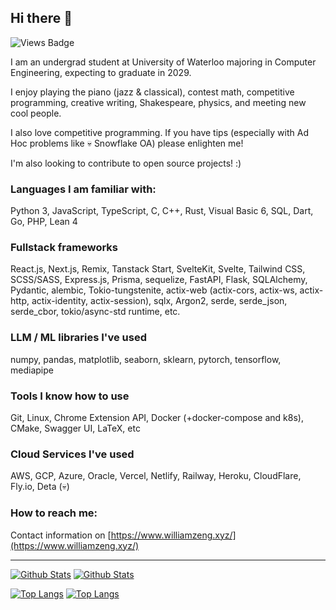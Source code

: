 ## Hi there 👋

![Views Badge](https://komarev.com/ghpvc/?username=willzeng274&label=Profile%20views&color=0e75b6&style=flat)

I am an undergrad student at University of Waterloo majoring in Computer Engineering, expecting to graduate in 2029.

I enjoy playing the piano (jazz & classical), contest math, competitive programming, creative writing, Shakespeare, physics, and meeting new cool people.

I also love competitive programming. If you have tips (especially with Ad Hoc problems like 💀 Snowflake OA) please enlighten me!

I'm also looking to contribute to open source projects! :)

### Languages I am familiar with:

Python 3, JavaScript, TypeScript, C, C++, Rust, Visual Basic 6, SQL, Dart, Go, PHP, Lean 4

### Fullstack frameworks

React.js, Next.js, Remix, Tanstack Start, SvelteKit, Svelte, Tailwind CSS, SCSS/SASS, Express.js, Prisma, sequelize,
FastAPI, Flask, SQLAlchemy, Pydantic, alembic,
Tokio-tungstenite, actix-web (actix-cors, actix-ws, actix-http, actix-identity, actix-session), sqlx, Argon2, serde, serde_json, serde_cbor, tokio/async-std runtime, etc.

### LLM / ML libraries I've used

numpy, pandas, matplotlib, seaborn, sklearn, pytorch, tensorflow, mediapipe

### Tools I know how to use

Git, Linux, Chrome Extension API, Docker (+docker-compose and k8s), CMake, Swagger UI, LaTeX, etc

### Cloud Services I've used

AWS, GCP, Azure, Oracle, Vercel, Netlify, Railway, Heroku, CloudFlare, Fly.io, Deta (💀)

### How to reach me:

Contact information on [https://www.williamzeng.xyz/](https://www.williamzeng.xyz/)

---

[![Github Stats](https://github-readme-stats.vercel.app/api?username=willzeng274&show_icons=true#gh-light-mode-only)](https://github.com/willzeng274/#gh-light-mode-only)
[![Github Stats](https://github-readme-stats.vercel.app/api?username=willzeng274&show_icons=true&theme=dark#gh-dark-mode-only)](https://github.com/willzeng274/#gh-dark-mode-only)


[![Top Langs](https://github-readme-stats.vercel.app/api/top-langs/?username=willzeng274&exclude_repo=stroke-prediction-ml,chatapp,gamerz.lk,nasty-nvim-config,chesser-backend,equill,ECE_198-buzzer-project&layout=compact&langs_count=8&hide=HTML&theme=dark#gh-dark-mode-only)](https://github.com/willzeng274/#gh-dark-mode-only)
[![Top Langs](https://github-readme-stats.vercel.app/api/top-langs/?username=willzeng274&exclude_repo=stroke-prediction-ml,chatapp,gamerz.lk,nasty-nvim-config,chesser-backend,equill,ECE_198-buzzer-project&layout=compact&langs_count=8&hide=HTML&theme=light#gh-light-mode-only)](https://github.com/willzeng274/#gh-light-mode-only)

<!--

<img width="400" height="400" src="https://github-readme-stats.vercel.app/api/top-langs/?username=willzeng274&show_icons=true"></img><img width="500" height="300" src="https://github-readme-stats.vercel.app/api/?username=willzeng274&show_icons=true"></img>

<img width="500" height="300" src="https://wakatime.com/share/@859e7601-f3ab-4198-ad84-b0f69d06142c/7486821e-e39e-4ad3-a0a5-95457461d0af.svg"></img>

Achievements

![image](https://github.com/willzeng274/willzeng274/assets/61915438/a6bd7335-2b56-4fbc-a4e7-0d8ac8a73d66)

<img width="1792" alt="image" src="https://github.com/willzeng274/willzeng274/assets/61915438/98abcfb3-325b-4b0e-8a34-6c5cdc00a8bf">

Bye

Discord: lowiznine
-->
